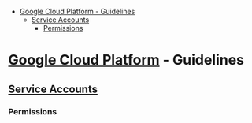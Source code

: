 - [Google Cloud Platform - Guidelines](#google-cloud-platform---guidelines)
  - [Service Accounts](#service-accounts)
    - [Permissions](#permissions)

# [Google Cloud Platform](https://cloud.google.com/) - Guidelines

## [Service Accounts](https://cloud.google.com/iam/docs/understanding-service-accounts)

### Permissions


